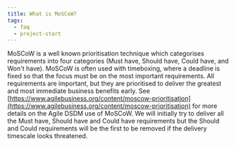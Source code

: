 ```yaml
---
title: What is MoSCoW?
tags:
  - faq
  - project-start
---
```


MoSCoW is a well known prioritisation technique which categorises requirements into four categories (Must have, Should have, Could have, and Won't have). MoSCoW is often used with timeboxing, where a deadline is fixed so that the focus must be on the most important requirements. All requirements are important, but they are prioritised to deliver the greatest and most immediate business benefits early. See [https://www.agilebusiness.org/content/moscow-prioritisation](https://www.agilebusiness.org/content/moscow-prioritisation) for more details on the Agile DSDM use of MoSCoW. We will initially try to deliver all the Must have, Should have and Could have requirements but the Should and Could requirements will be the first to be removed if the delivery timescale looks threatened.
